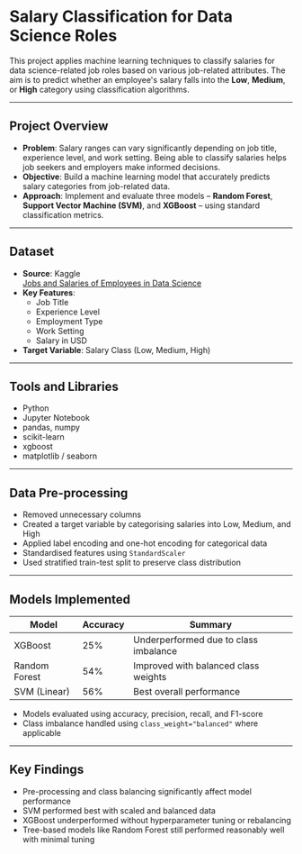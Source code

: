 # Salary Classification for Data Science Roles

This project applies machine learning techniques to classify salaries for data science-related job roles based on various job-related attributes. The aim is to predict whether an employee's salary falls into the **Low**, **Medium**, or **High** category using classification algorithms.

---

## Project Overview

- **Problem**: Salary ranges can vary significantly depending on job title, experience level, and work setting. Being able to classify salaries helps job seekers and employers make informed decisions.
- **Objective**: Build a machine learning model that accurately predicts salary categories from job-related data.
- **Approach**: Implement and evaluate three models – **Random Forest**, **Support Vector Machine (SVM)**, and **XGBoost** – using standard classification metrics.

---

## Dataset

- **Source**: Kaggle  
  [Jobs and Salaries of Employees in Data Science](https://www.kaggle.com/datasets/pabitrakumarsahoo/jobs-and-salaries-of-employess-in-data-science)
- **Key Features**:
  - Job Title
  - Experience Level
  - Employment Type
  - Work Setting
  - Salary in USD
- **Target Variable**: Salary Class (Low, Medium, High)

---

## Tools and Libraries

- Python
- Jupyter Notebook
- pandas, numpy
- scikit-learn
- xgboost
- matplotlib / seaborn

---

## Data Pre-processing

- Removed unnecessary columns
- Created a target variable by categorising salaries into Low, Medium, and High
- Applied label encoding and one-hot encoding for categorical data
- Standardised features using `StandardScaler`
- Used stratified train-test split to preserve class distribution

---

## Models Implemented

| Model            | Accuracy | Summary |
|------------------|----------|---------|
| XGBoost          | 25%      | Underperformed due to class imbalance |
| Random Forest    | 54%      | Improved with balanced class weights |
| SVM (Linear)     | 56%      | Best overall performance |

- Models evaluated using accuracy, precision, recall, and F1-score
- Class imbalance handled using `class_weight="balanced"` where applicable

---

## Key Findings

- Pre-processing and class balancing significantly affect model performance
- SVM performed best with scaled and balanced data
- XGBoost underperformed without hyperparameter tuning or rebalancing
- Tree-based models like Random Forest still performed reasonably well with minimal tuning
